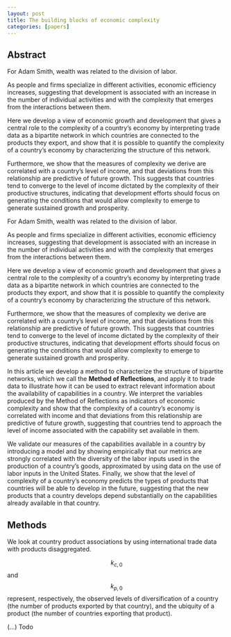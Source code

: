 ```yaml
---
layout: post
title: The building blocks of economic complexity
categories: [papers]
---
```


## Abstract

For Adam Smith, wealth was related to the division of labor.

As people and firms specialize in different activities, economic efficiency increases, suggesting that development is associated with an increase in the number of individual activities and with the complexity that emerges from the interactions between them.

Here we develop a view of economic growth and development that gives a central role to the complexity of a country’s economy by interpreting trade data as a bipartite network in which countries are connected to the products they export, and show that it is possible to quantify the complexity of a country’s economy by characterizing the structure of this network.

Furthermore, we show that the measures of complexity we derive are correlated with a country’s level of income, and that deviations from this relationship are predictive of future growth. This suggests that countries tend to converge to the level of income dictated by the complexity of their productive structures, indicating that development efforts should focus on generating the conditions that would allow complexity to emerge to generate sustained growth and prosperity.

<!--more-->

For Adam Smith, wealth was related to the division of labor.

As people and firms specialize in different activities, economic efficiency increases, suggesting that development is associated with an increase in the number of individual activities and with the complexity that emerges from the interactions between them.

Here we develop a view of economic growth and development that gives a central role to the complexity of a country’s economy by interpreting trade data as a bipartite network in which countries are connected to the products they export, and show that it is possible to quantify the complexity of a country’s economy by characterizing the structure of this network.

Furthermore, we show that the measures of complexity we derive are correlated with a country’s level of income, and that deviations from this relationship are predictive of future growth. This suggests that countries tend to converge to the level of income dictated by the complexity of their productive structures, indicating that development efforts should focus on generating the conditions that would allow complexity to emerge to generate sustained growth and prosperity.

In this article we develop a method to characterize the structure of bipartite networks, which we call the **Method of Reflections**, and apply it to trade data to illustrate how it can be used to extract relevant information about the availability of capabilities in a country. We interpret the variables produced by the Method of Reflections as indicators of economic complexity and show that the complexity of a country’s economy is correlated with income and that deviations from this relationship are predictive of future growth, suggesting that countries tend to approach the level of income associated with the capability set available in them.

We validate our measures of the capabilities available in a country by introducing a model and by showing empirically that our metrics are strongly correlated with the diversity of the labor inputs used in the production of a country’s goods, approximated by using data on the use of labor inputs in the United States. Finally, we show that the level of complexity of a country’s economy predicts the types of products that countries will be able to develop in the future, suggesting that the new products that a country develops depend substantially on the capabilities already available in that country.

## Methods

We look at country product associations by using international trade data with products disaggregated.

$$k_{c,0}$$ and $$k_{p,0}$$ represent, respectively, the observed levels of diversification of a country (the number of products exported by that country), and the ubiquity of a product (the number of countries exporting that product).

(...) Todo
